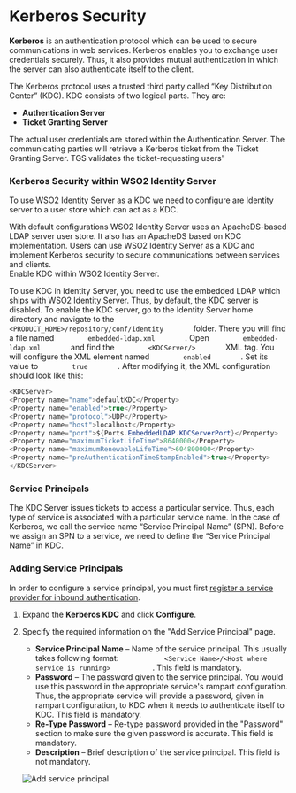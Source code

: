 # Kerberos Security

**Kerberos** is an authentication protocol which can be used to secure
communications in web services. Kerberos enables you to exchange user
credentials securely. Thus, it also provides mutual authentication in
which the server can also authenticate itself to the client.

The Kerberos protocol uses a trusted third party called “Key
Distribution Center” (KDC). KDC consists of two logical parts. They are:

-   **Authentication Server**
-   **Ticket Granting Server**

The actual user credentials are stored within the Authentication Server.
The communicating parties will retrieve a Kerberos ticket from the
Ticket Granting Server. TGS validates the ticket-requesting users'

### Kerberos Security within WSO2 Identity Server

To use WSO2 Identity Server as a KDC we need to configure are Identity
server to a user store which can act as a KDC.

With default configurations WSO2 Identity Server uses an ApacheDS-based
LDAP server user store. It also has an ApacheDS based on KDC
implementation. Users can use WSO2 Identity Server as a KDC and
implement Kerberos security to secure communications between services
and clients.  
Enable KDC within WSO2 Identity Server.

To use KDC in Identity Server, you need to use the embedded LDAP which
ships with WSO2 Identity Server. Thus, by default, the KDC server is
disabled. To enable the KDC server, go to the Identity Server home
directory and navigate to the
`         <PRODUCT_HOME>/repository/conf/identity        ` folder. There
you will find a file named `         embedded-ldap.xml        ` . Open
`         embedded-ldap.xml        ` and find the
`         <KDCServer/>        ` XML tag. You will configure the XML
element named `         enabled        ` . Set its value to
`         true        ` . After modifying it, the XML configuration
should look like this:

``` java
<KDCServer>
<Property name="name">defaultKDC</Property>
<Property name="enabled">true</Property>
<Property name="protocol">UDP</Property>
<Property name="host">localhost</Property>
<Property name="port">${Ports.EmbeddedLDAP.KDCServerPort}</Property>
<Property name="maximumTicketLifeTime">8640000</Property>
<Property name="maximumRenewableLifeTime">604800000</Property>
<Property name="preAuthenticationTimeStampEnabled">true</Property>
</KDCServer>
```

### Service Principals

The KDC Server issues tickets to access a particular service. Thus, each
type of service is associated with a particular service name. In the
case of Kerberos, we call the service name “Service Principal Name”
(SPN). Before we assign an SPN to a service, we need to define the
“Service Principal Name” in KDC.

### Adding Service Principals

In order to configure a service principal, you must first [register a service provider for inbound authentication](../../learn/configuring-inbound-authentication-for-a-service-provider).

1.  Expand the **Kerberos KDC** and click **Configure**.
2.  Specify the required information on the "Add Service Principal"
    page.
    -   **Service Principal Name** – Name of the service principal. This
        usually takes following format:
        `            <Service Name>/<Host where service is running>           `
        . This field is mandatory.
    -   **Password** – The password given to the service principal. You
        would use this password in the appropriate service's rampart
        configuration. Thus, the appropriate service will provide a
        password, given in rampart configuration, to KDC when it needs
        to authenticate itself to KDC. This field is mandatory.
    -   **Re-Type Password** – Re-type password provided in the
        "Password" section to make sure the given password is accurate.
        This field is mandatory.
    -   **Description** – Brief description of the service principal.
        This field is not mandatory.

    ![Add service principal](../assets/img/using-wso2-identity-server/add-service-principal.png) 

  
